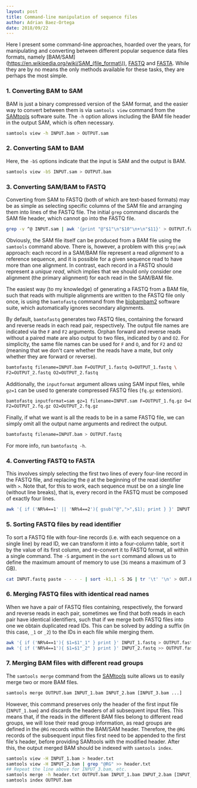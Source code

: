 ```yaml
---
layout: post
title: Command-line manipulation of sequence files
author: Adrian Baez-Ortega
date: 2018/09/22
---
```



Here I present some command-line approaches, hoarded over the years, for manipulating and converting between different popular sequence data files formats, namely [BAM/SAM](https://en.wikipedia.org/wiki/SAM_(file_format\)), [FASTQ](https://en.wikipedia.org/wiki/FASTQ_format) and [FASTA](https://en.wikipedia.org/wiki/FASTA_format). While they are by no means the only methods available for these tasks, they are perhaps the most simple.

### 1. Converting BAM to SAM

BAM is just a binary compressed version of the SAM format, and the easier way to convert between them is via `samtools view` command from the [SAMtools](http://www.htslib.org/) software suite. The `-h` option allows including the BAM file header in the output SAM, which is often necessary.

``` sh
samtools view -h INPUT.bam > OUTPUT.sam
```

### 2. Converting SAM to BAM

Here, the `-bS` options indicate that the input is SAM and the output is BAM.

``` sh
samtools view -bS INPUT.sam > OUTPUT.bam
```

### 3. Converting SAM/BAM to FASTQ

Converting from SAM to FASTQ (both of which are text-based formats) may be as simple as selecting specific columns of the SAM file and arranging them into lines of the FASTQ file. The initial `grep` command discards the SAM file header, which cannot go into the FASTQ file.

``` sh
grep -v ^@ INPUT.sam | awk '{print "@"$1"\n"$10"\n+\n"$11}' > OUTPUT.fastq
```

Obviously, the SAM file itself can be produced from a BAM file using the `samtools` command above. There is, however, a problem with this `grep|awk` approach: each record in a SAM/BAM file represent a read *alignment* to a reference sequence, and it is possible for a given sequence read to have more than one alignment. In contrast, each record in a FASTQ should represent a *unique read*, which implies that we should only consider one alignment (the primary alignment) for each read in the SAM/BAM file. 

The easiest way (to my knowledge) of generating a FASTQ from a BAM file, such that reads with multiple alignments are written to the FASTQ file only once, is using the `bamtofastq` command from the [biobambam2](https://www.sanger.ac.uk/science/tools/biobambam) software suite, which automatically ignores secondary alignments.

By default, `bamtofastq` generates two FASTQ files, containing the forward and reverse reads in each read pair, respectively. The output file names are indicated via the `F` and `F2` arguments. Orphan forward and reverse reads without a paired mate are also output to two files, indicated by `O` and `O2`. For simplicity, the same file names can be used for `F` and `O`, and for `F2` and `O2` (meaning that we don't care whether the reads have a mate, but only whether they are forward or reverse).

``` sh
bamtofastq filename=INPUT.bam F=OUTPUT_1.fastq O=OUTPUT_1.fastq \
F2=OUTPUT_2.fastq O2=OUTPUT_2.fastq
```

Additionally, the `inputformat` argument allows using SAM input files, while `gz=1` can be used to generate compressed FASTQ files (`fq.gz` extension).

``` sh
bamtofastq inputformat=sam gz=1 filename=INPUT.sam F=OUTPUT_1.fq.gz O=OUTPUT_1.fq.gz \
F2=OUTPUT_2.fq.gz O2=OUTPUT_2.fq.gz
```

Finally, if what we want is all the reads to be in a same FASTQ file, we can simply omit all the output name arguments and redirect the output.

``` sh
bamtofastq filename=INPUT.bam > OUTPUT.fastq
```

For more info, run `bamtofastq -h`.

### 4. Converting FASTQ to FASTA

This involves simply selecting the first two lines of every four-line record in the FASTQ file, and replacing the `@` at the beginning of the read identifier with `>`. Note that, for this to work, each sequence must be on a single line (without line breaks), that is, every record in the FASTQ must be composed of exactly four lines.

``` sh
awk '{ if ('NR%4==1' || 'NR%4==2'){ gsub("@",">",$1); print } }' INPUT.fastq > OUTPUT.fasta
```

### 5. Sorting FASTQ files by read identifier

To sort a FASTQ file with four-line records (i.e. with each sequence on a single line) by read ID, we can transform it into a four-column table, sort it by the value of its first column, and re-convert it to FASTQ format, all within a single command. The `-S` argument in the `sort` command allows us to define the maximum amount of memory to use (`3G` means a maximum of 3 GB).

``` sh
cat INPUT.fastq paste - - - - | sort -k1,1 -S 3G | tr '\t' '\n' > OUT.FASTQ
```

### 6. Merging FASTQ files with identical read names

When we have a pair of FASTQ files containing, respectively, the forward and reverse reads in each pair, sometimes we find that both reads in each pair have identical identifiers, such that if we merge both FASTQ files into one we obtain duplicated read IDs. This can be solved by adding a suffix (in this case, `_1` or `_2`) to the IDs in each file while merging them.

``` sh
awk '{ if ('NR%4==1'){ $1=$1"_1" } print }' INPUT_1.fastq > OUTPUT.fastq
awk '{ if ('NR%4==1'){ $1=$1"_2" } print }' INPUT_2.fastq >> OUTPUT.fastq
```

### 7. Merging BAM files with different read groups

The `samtools merge` command from the [SAMtools](http://www.htslib.org/) suite allows us to easily merge two or more BAM files.

``` sh
samtools merge OUTPUT.bam INPUT_1.bam INPUT_2.bam [INPUT_3.bam ...]
```

However, this command preserves only the header of the first input file (`INPUT_1.bam`) and discards the headers of all subsequent input files. This means that, if the reads in the different BAM files belong to different read groups, we will lose their read group information, as read groups are defined in the `@RG` records within the BAM/SAM header. Therefore, the `@RG` records of the subsequent input files first need to be appended to the first file's header, before providing SAMtools with the modified header. After this, the output merged BAM should be indexed with `samtools index`.

``` sh
samtools view -H INPUT_1.bam > header.txt
samtools view -H INPUT_2.bam | grep "@RG" >> header.txt
## Repeat the line above for INPUT_3.bam, etc.
samtools merge -h header.txt OUTPUT.bam INPUT_1.bam INPUT_2.bam [INPUT_3.bam ...]
samtools index OUTPUT.bam
```

